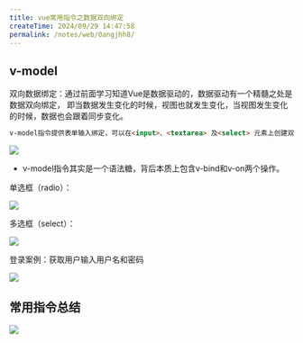 ```yaml
---
title: vue常用指令之数据双向绑定
createTime: 2024/09/29 14:47:58
permalink: /notes/web/0angjhh8/
---
```

## v-model 



双向数据绑定：通过前面学习知道Vue是数据驱动的，数据驱动有一个精髓之处是数据双向绑定， 即当数据发生变化的时候，视图也就发生变化，当视图发生变化的时候，数据也会跟着同步变化。


```html
v-model指令提供表单输入绑定，可以在<input>、<textarea> 及<select> 元素上创建双向数据绑定。
```

![](/images/E212615A92064F6DAE1B9903C41FF312clipboard.png)

- v-model指令其实是一个语法糖，背后本质上包含v-bind和v-on两个操作。



单选框（radio）：

![](/images/58E6741EF7BE4903B7889533E3F209A7clipboard.png)

多选框（select）：

![](/images/ED4910AB5A1145009ABE33ADA9AE65B4clipboard.png)

登录案例：获取用户输入用户名和密码

![](/images/A9484073ABB64A309D56CE0008FF099Bclipboard.png)



## 常用指令总结



![](/images/19F20EBE82574358BA4CF6CFB0B21428clipboard.png)




















